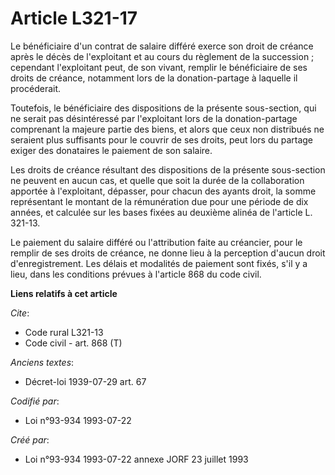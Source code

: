 # Article L321-17

Le bénéficiaire d'un contrat de salaire différé exerce son droit de créance après le décès de l'exploitant et au cours du
règlement de la succession ; cependant l'exploitant peut, de son vivant, remplir le bénéficiaire de ses droits de créance,
notamment lors de la donation-partage à laquelle il procéderait.

Toutefois, le bénéficiaire des dispositions de la présente sous-section, qui ne serait pas désintéressé par l'exploitant lors
de la donation-partage comprenant la majeure partie des biens, et alors que ceux non distribués ne seraient plus suffisants
pour le couvrir de ses droits, peut lors du partage exiger des donataires le paiement de son salaire.

Les droits de créance résultant des dispositions de la présente sous-section ne peuvent en aucun cas, et quelle que soit la
durée de la collaboration apportée à l'exploitant, dépasser, pour chacun des ayants droit, la somme représentant le montant
de la rémunération due pour une période de dix années, et calculée sur les bases fixées au deuxième alinéa de l'article L.
321-13.

Le paiement du salaire différé ou l'attribution faite au créancier, pour le remplir de ses droits de créance, ne donne lieu à
la perception d'aucun droit d'enregistrement. Les délais et modalités de paiement sont fixés, s'il y a lieu, dans les
conditions prévues à l'article 868 du code civil.

**Liens relatifs à cet article**

_Cite_:

  - Code rural L321-13
  - Code civil - art. 868 (T)

_Anciens textes_:

  - Décret-loi 1939-07-29 art. 67

_Codifié par_:

  - Loi n°93-934 1993-07-22

_Créé par_:

  - Loi n°93-934 1993-07-22 annexe JORF 23 juillet 1993
